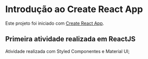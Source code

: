 # Introdução ao Create React App

Este projeto foi iniciado com [Create React App](https://github.com/facebook/create-react-app).

## Primeira atividade realizada em ReactJS

Atividade realizada com Styled Componentes e Material UI;



